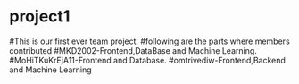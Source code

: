 # project1
#This is our first ever team project.
#following are the parts where members contributed
#MKD2002-Frontend,DataBase and Machine Learning.
#MoHiTKuKrEjA11-Frontend and Database.
#omtrivediw-Frontend,Backend and Machine Learning
